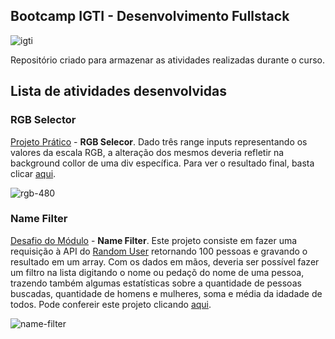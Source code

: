 ## Bootcamp IGTI - Desenvolvimento Fullstack

![igti](https://user-images.githubusercontent.com/40521982/82719174-af5ad780-9c7e-11ea-80d1-daf55a2d1bf6.png)

Repositório criado para armazenar as atividades realizadas durante o curso.

## Lista de atividades desenvolvidas

### RGB Selector
[Projeto Prático](/modulo1-javascript/projeto-pratico) - **RGB Selecor**. Dado três range inputs representando os valores da escala RGB, a alteração dos mesmos deveria refletir na background collor de uma div específica. Para ver o resultado final, basta clicar [aqui](https://rgb-selector-by-maycon.surge.sh/).

![rgb-480](https://user-images.githubusercontent.com/40521982/82758166-517fda00-9dbb-11ea-87f1-c73208104e54.gif)

### Name Filter

[Desafio do Módulo](/modulo1-javascript/desafio-modulo) - **Name Filter**. Este projeto consiste em fazer uma requisição à API do [Random User](https://randomuser.me/) retornando 100 pessoas e gravando o resultado em um array. Com os dados em mãos, deveria ser possível fazer um filtro na lista digitando o nome ou pedaçõ do nome de uma pessoa, trazendo também algumas estatísticas sobre a quantidade de pessoas buscadas, quantidade de homens e mulheres, soma e média da idadade de todos. Pode confereir este projeto clicando [aqui](https://name-filter.surge.sh/).

![name-filter](https://user-images.githubusercontent.com/40521982/82963778-1b4c8100-9f9a-11ea-8d2a-55c4c8b2e3d9.gif)



